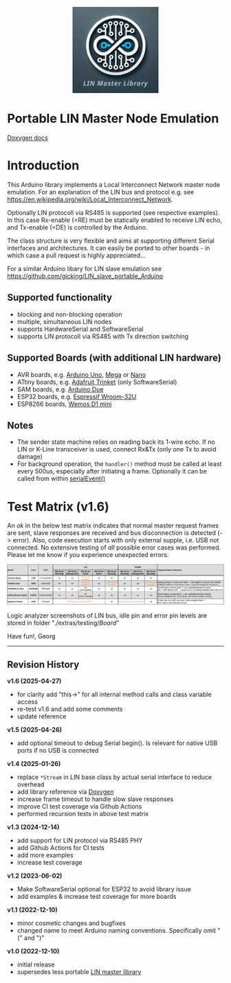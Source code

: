 <p align="center">
  <img width="200" height="200" src="./extras/documentation/Logo_large.jpg">
</p>

Portable LIN Master Node Emulation
==================================

[Doxygen docs](https://gicking.github.io/LIN_master_portable_Arduino/extras/documentation/html/index.html)


# Introduction

This Arduino library implements a Local Interconnect Network master node emulation. For an explanation of the LIN bus and protocol e.g. see https://en.wikipedia.org/wiki/Local_Interconnect_Network.

Optionally LIN protocoll via RS485 is supported (see respective examples). In this case Rx-enable (=RE) must be statically enabled to receive LIN echo, and Tx-enable (=DE) is controlled by the Arduino. 

The class structure is very flexible and aims at supporting different Serial interfaces and architectures. It can easily be ported to other boards - in which case a pull request is highly appreciated... 

For a similar Arduino libary for LIN slave emulation see https://github.com/gicking/LIN_slave_portable_Arduino

## Supported functionality
  - blocking and non-blocking operation
  - multiple, simultaneous LIN nodes
  - supports HardwareSerial and SoftwareSerial
  - supports LIN protocoll via RS485 with Tx direction switching
  
## Supported Boards (with additional LIN hardware)
  - AVR boards, e.g. [Arduino Uno](https://store.arduino.cc/products/arduino-uno-rev3), [Mega](https://store.arduino.cc/products/arduino-mega-2560-rev3) or [Nano](https://store.arduino.cc/products/arduino-nano)
  - ATtiny boards, e.g. [Adafruit Trinket](https://www.adafruit.com/product/1501) (only SoftwareSerial)
  - SAM boards, e.g. [Arduino Due](https://store.arduino.cc/products/arduino-due)
  - ESP32 boards, e.g. [Espressif Wroom-32U](https://www.etechnophiles.com/esp32-dev-board-pinout-specifications-datasheet-and-schematic/) 
  - ESP8266 boards, [Wemos D1 mini](https://www.wemos.cc/en/latest/d1/d1_mini.html)


## Notes
  - The sender state machine relies on reading back its 1-wire echo. If no LIN or K-Line transceiver is used, connect Rx&Tx (only one Tx to avoid damage)
  - For background operation, the `handler()` method must be called at least every 500us, especially after initiating a frame. Optionally it can be called from within [serialEvent()](https://reference.arduino.cc/reference/de/language/functions/communication/serial/serialevent/)
  

# Test Matrix (v1.6)

An *ok* in the below test matrix indicates that normal master request frames are sent, slave responses are received and bus disconnection is detected (-> error). Also, code execution starts with only external supple, i.e. USB not connected. No extensive testing of *all* possible error cases was performed. Please let me know if you experience unexpected errors.

![Test Matrix](./extras/testing/Board_Tests.png?)

Logic analyzer screenshots of LIN bus, idle pin and error pin levels are stored in folder "./extras/testing/*Board*"


Have fun!, Georg

----------------

Revision History
----------------

**v1.6 (2025-04-27)**
  - for clarity add "this->" for all internal method calls and class variable access  
  - re-test v1.6 and add some comments
  - update reference

**v1.5 (2025-04-26)**
  - add optional timeout to debug Serial begin(). Is relevant for native USB ports if no USB is connected

**v1.4 (2025-01-26)**
  - replace `*Stream` in LIN base class by actual serial interface to reduce overhead
  - add library reference via [Doxygen](https://www.doxygen.nl/)
  - increase frame timeout to handle slow slave responses
  - improve CI test coverage via Github Actions
  - performed recursion tests in above test matrix

**v1.3 (2024-12-14)**
  - add support for LIN protocol via RS485 PHY
  - add Github Actions for CI tests  
  - add more examples  
  - increase test coverage  

**v1.2 (2023-06-02)**
  - Make SoftwareSerial optional for ESP32 to avoid library issue
  - add examples & increase test coverage for more boards  

**v1.1 (2022-12-10)**
  - minor cosmetic changes and bugfixes
  - changed name to meet Arduino naming conventions. Specifically omit "(" and ")"

**v1.0 (2022-12-10)**
  - initial release
  - supersedes less portable [LIN master library](https://github.com/gicking/LIN_master_Arduino)

